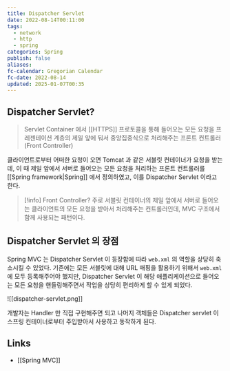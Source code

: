 ```yaml
---
title: Dispatcher Servlet
date: 2022-08-14T00:11:00
tags:
  - network
  - http
  - spring
categories: Spring
publish: false
aliases: 
fc-calendar: Gregorian Calendar
fc-date: 2022-08-14
updated: 2025-01-07T00:35
---
```


## Dispatcher Servlet?

> Servlet Container 에서 [[HTTPS]] 프로토콜을 통해 들어오는 모든 요청을 프레젠테이션 계층의 제일 앞에 둬서 중앙집중식으로 처리해주는 프론트 컨트롤러(Front Controller)

클라이언트로부터 어떠한 요청이 오면 Tomcat 과 같은 서블릿 컨테이너가 요청을 받는데, 이 때 제일 앞에서 서버로 들어오는 모든 요청을 처리하는 프론트 컨트롤러를 [[Spring framework|Spring]] 에서 정의하였고, 이를 Dispatcher Servlet 이라고 한다.

> [!info] Front Controller?
> 주로 서블릿 컨테이너의 제일 앞에서 서버로 들어오는 클라이언트의 모든 요청을 받아서 처리해주는 컨트롤러인데, MVC 구조에서 함께 사용되는 패턴이다.

## Dispatcher Servlet 의 장점

Spring MVC 는 Dispatcher Servlet 이 등장함에 따라 `web.xml` 의 역할을 상당히 축소시킬 수 있었다. 기존에는 모든 서블릿에 대해 URL 매핑을 활용하기 위해서 `web.xml` 에 모두 등록해주어야 했지만, Dispatcher Servlet 이 해당 애플리케이션으로 들어오는 모든 요청을 핸들링해주면서 작업을 상당히 편리하게 할 수 있게 되었다.

![[dispatcher-servlet.png]]

개발자는 Handler 만 직접 구현해주면 되고 나머지 객체들은 Dispatcher servlet 이 스프링 컨테이너로부터 주입받아서 사용하고 동작하게 된다.

## Links

- [[Spring MVC]]
